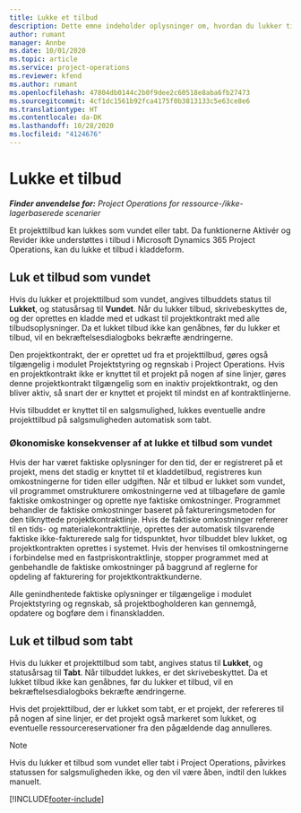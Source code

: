 ```yaml
---
title: Lukke et tilbud
description: Dette emne indeholder oplysninger om, hvordan du lukker tilbud i Project Operations.
author: rumant
manager: Annbe
ms.date: 10/01/2020
ms.topic: article
ms.service: project-operations
ms.reviewer: kfend
ms.author: rumant
ms.openlocfilehash: 47804db0144c2b0f9dee2c60518e8aba6fb27473
ms.sourcegitcommit: 4cf1dc1561b92fca4175f0b3813133c5e63ce8e6
ms.translationtype: HT
ms.contentlocale: da-DK
ms.lasthandoff: 10/28/2020
ms.locfileid: "4124676"
---
```

# <a name="close-a-quote"></a>Lukke et tilbud

_**Finder anvendelse for:** Project Operations for ressource-/ikke-lagerbaserede scenarier_

Et projekttilbud kan lukkes som vundet eller tabt. Da funktionerne Aktivér og Revider ikke understøttes i tilbud i Microsoft Dynamics 365 Project Operations, kan du lukke et tilbud i kladdeform.

## <a name="close-a-quote-as-won"></a>Luk et tilbud som vundet

Hvis du lukker et projekttilbud som vundet, angives tilbuddets status til **Lukket**, og statusårsag til **Vundet**. Når du lukker tilbud, skrivebeskyttes de, og der oprettes en kladde med et udkast til projektkontrakt med alle tilbudsoplysninger. Da et lukket tilbud ikke kan genåbnes, før du lukker et tilbud, vil en bekræftelsesdialogboks bekræfte ændringerne.

Den projektkontrakt, der er oprettet ud fra et projekttilbud, gøres også tilgængelig i modulet Projektstyring og regnskab i Project Operations. Hvis en projektkontrakt ikke er knyttet til et projekt på nogen af sine linjer, gøres denne projektkontrakt tilgængelig som en inaktiv projektkontrakt, og den bliver aktiv, så snart der er knyttet et projekt til mindst en af kontraktlinjerne.

Hvis tilbuddet er knyttet til en salgsmulighed, lukkes eventuelle andre projekttilbud på salgsmuligheden automatisk som tabt.

### <a name="financial-impact-of-closing-a-quote-as-won"></a>Økonomiske konsekvenser af at lukke et tilbud som vundet

Hvis der har været faktiske oplysninger for den tid, der er registreret på et projekt, mens det stadig er knyttet til et kladdetilbud, registreres kun omkostningerne for tiden eller udgiften. Når et tilbud er lukket som vundet, vil programmet omstrukturere omkostningerne ved at tilbageføre de gamle faktiske omkostninger og oprette nye faktiske omkostninger. Programmet behandler de faktiske omkostninger baseret på faktureringsmetoden for den tilknyttede projektkontraktlinje. Hvis de faktiske omkostninger refererer til en tids- og materialekontraktlinje, oprettes der automatisk tilsvarende faktiske ikke-fakturerede salg for tidspunktet, hvor tilbuddet blev lukket, og projektkontrakten oprettes i systemet. Hvis der henvises til omkostningerne i forbindelse med en fastpriskontraktlinje, stopper programmet med at genbehandle de faktiske omkostninger på baggrund af reglerne for opdeling af fakturering for projektkontraktkunderne.

Alle genindhentede faktiske oplysninger er tilgængelige i modulet Projektstyring og regnskab, så projektbogholderen kan gennemgå, opdatere og bogføre dem i finanskladden. 

## <a name="close-a-quote-as-lost"></a>Luk et tilbud som tabt

Hvis du lukker et projekttilbud som tabt, angives status til **Lukket**, og statusårsag til **Tabt**. Når tilbuddet lukkes, er det skrivebeskyttet. Da et lukket tilbud ikke kan genåbnes, før du lukker et tilbud, vil en bekræftelsesdialogboks bekræfte ændringerne.

Hvis det projekttilbud, der er lukket som tabt, er et projekt, der refereres til på nogen af sine linjer, er det projekt også markeret som lukket, og eventuelle ressourcereservationer fra den pågældende dag annulleres.

> [!NOTE]
> Hvis du lukker et tilbud som vundet eller tabt i Project Operations, påvirkes statussen for salgsmuligheden ikke, og den vil være åben, indtil den lukkes manuelt.


[!INCLUDE[footer-include](../includes/footer-banner.md)]